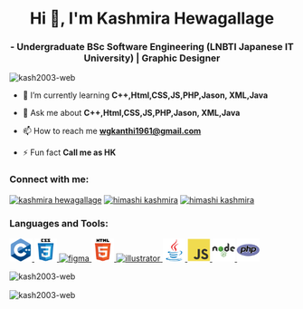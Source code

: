 <h1 align="center">Hi 👋, I'm Kashmira Hewagallage</h1>
<h3 align="center">- Undergraduate BSc Software Engineering (LNBTI Japanese IT University) | Graphic Designer</h3>

<p align="left"> <img src="https://komarev.com/ghpvc/?username=kash2003-web&label=Profile%20views&color=0e75b6&style=flat" alt="kash2003-web" /> </p>

- 🌱 I’m currently learning **C++,Html,CSS,JS,PHP,Jason, XML,Java**

- 💬 Ask me about **C++,Html,CSS,JS,PHP,Jason, XML,Java**

- 📫 How to reach me **wgkanthi1961@gmail.com**

- ⚡ Fun fact **Call me as HK**

<h3 align="left">Connect with me:</h3>
<p align="left">
<a href="https://linkedin.com/in/kashmira hewagallage" target="blank"><img align="center" src="https://raw.githubusercontent.com/rahuldkjain/github-profile-readme-generator/master/src/images/icons/Social/linked-in-alt.svg" alt="kashmira hewagallage" height="30" width="40" /></a>
<a href="https://fb.com/himashi kashmira" target="blank"><img align="center" src="https://raw.githubusercontent.com/rahuldkjain/github-profile-readme-generator/master/src/images/icons/Social/facebook.svg" alt="himashi kashmira" height="30" width="40" /></a>
<a href="https://instagram.com/himashi kashmira" target="blank"><img align="center" src="https://raw.githubusercontent.com/rahuldkjain/github-profile-readme-generator/master/src/images/icons/Social/instagram.svg" alt="himashi kashmira" height="30" width="40" /></a>
</p>

<h3 align="left">Languages and Tools:</h3>
<p align="left"> <a href="https://www.w3schools.com/cpp/" target="_blank" rel="noreferrer"> <img src="https://raw.githubusercontent.com/devicons/devicon/master/icons/cplusplus/cplusplus-original.svg" alt="cplusplus" width="40" height="40"/> </a> <a href="https://www.w3schools.com/css/" target="_blank" rel="noreferrer"> <img src="https://raw.githubusercontent.com/devicons/devicon/master/icons/css3/css3-original-wordmark.svg" alt="css3" width="40" height="40"/> </a> <a href="https://www.figma.com/" target="_blank" rel="noreferrer"> <img src="https://www.vectorlogo.zone/logos/figma/figma-icon.svg" alt="figma" width="40" height="40"/> </a> <a href="https://www.w3.org/html/" target="_blank" rel="noreferrer"> <img src="https://raw.githubusercontent.com/devicons/devicon/master/icons/html5/html5-original-wordmark.svg" alt="html5" width="40" height="40"/> </a> <a href="https://www.adobe.com/in/products/illustrator.html" target="_blank" rel="noreferrer"> <img src="https://www.vectorlogo.zone/logos/adobe_illustrator/adobe_illustrator-icon.svg" alt="illustrator" width="40" height="40"/> </a> <a href="https://www.java.com" target="_blank" rel="noreferrer"> <img src="https://raw.githubusercontent.com/devicons/devicon/master/icons/java/java-original.svg" alt="java" width="40" height="40"/> </a> <a href="https://developer.mozilla.org/en-US/docs/Web/JavaScript" target="_blank" rel="noreferrer"> <img src="https://raw.githubusercontent.com/devicons/devicon/master/icons/javascript/javascript-original.svg" alt="javascript" width="40" height="40"/> </a> <a href="https://nodejs.org" target="_blank" rel="noreferrer"> <img src="https://raw.githubusercontent.com/devicons/devicon/master/icons/nodejs/nodejs-original-wordmark.svg" alt="nodejs" width="40" height="40"/> </a> <a href="https://www.php.net" target="_blank" rel="noreferrer"> <img src="https://raw.githubusercontent.com/devicons/devicon/master/icons/php/php-original.svg" alt="php" width="40" height="40"/> </a> </p>

<p><img align="center" src="https://github-readme-stats.vercel.app/api/top-langs?username=kash2003-web&show_icons=true&locale=en&layout=compact" alt="kash2003-web" /></p>

<p><img align="center" src="https://github-readme-streak-stats.herokuapp.com/?user=kash2003-web&" alt="kash2003-web" /></p>
